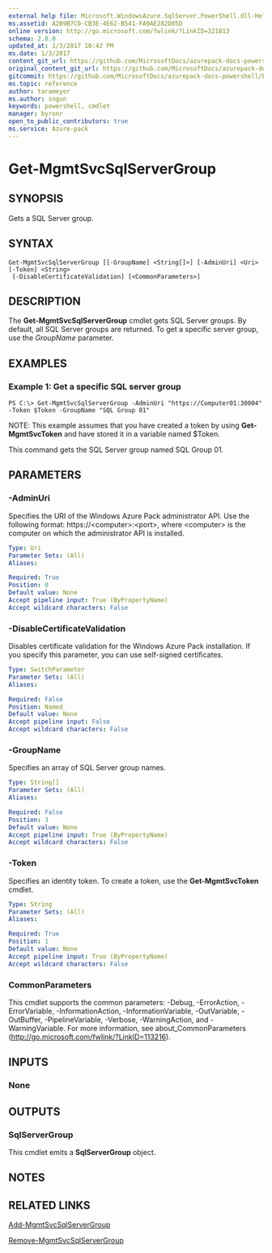 ```yaml
---
external help file: Microsoft.WindowsAzure.SqlServer.PowerShell.dll-Help.xml
ms.assetid: A2B9B7C0-CB3E-4E62-B541-FA9AE282D05D
online version: http://go.microsoft.com/fwlink/?LinkID=321813
schema: 2.0.0
updated_at: 1/3/2017 10:42 PM
ms.date: 1/3/2017
content_git_url: https://github.com/MicrosoftDocs/azurepack-docs-powershell/blob/live/AzurePack-cmdlets/SQLServer/v1.0/Get-MgmtSvcSqlServerGroup.md
original_content_git_url: https://github.com/MicrosoftDocs/azurepack-docs-powershell/blob/live/AzurePack-cmdlets/SQLServer/v1.0/Get-MgmtSvcSqlServerGroup.md
gitcommit: https://github.com/MicrosoftDocs/azurepack-docs-powershell/blob/eb7bff1251dc2a22eafa120c35cbbc43529d3762/AzurePack-cmdlets/SQLServer/v1.0/Get-MgmtSvcSqlServerGroup.md
ms.topic: reference
author: tarameyer
ms.author: sngun
keywords: powershell, cmdlet
manager: byronr
open_to_public_contributors: true
ms.service: Azure-pack
---
```


# Get-MgmtSvcSqlServerGroup

## SYNOPSIS
Gets a SQL Server group.

## SYNTAX

```
Get-MgmtSvcSqlServerGroup [[-GroupName] <String[]>] [-AdminUri] <Uri> [-Token] <String>
 [-DisableCertificateValidation] [<CommonParameters>]
```

## DESCRIPTION
The **Get-MgmtSvcSqlServerGroup** cmdlet gets SQL Server groups.
By default, all SQL Server groups are returned.
To get a specific server group, use the *GroupName* parameter.

## EXAMPLES

### Example 1: Get a specific SQL server group
```
PS C:\> Get-MgmtSvcSqlServerGroup -AdminUri "https://Computer01:30004" -Token $Token -GroupName "SQL Group 01"
```

NOTE: This example assumes that you have created a token by using **Get-MgmtSvcToken** and have stored it in a variable named $Token.

This command gets the SQL Server group named SQL Group 01.

## PARAMETERS

### -AdminUri
Specifies the URI of the Windows Azure Pack administrator API.
Use the following format: https://\<computer\>:\<port\>, where \<computer\> is the computer on which the administrator API is installed.

```yaml
Type: Uri
Parameter Sets: (All)
Aliases: 

Required: True
Position: 0
Default value: None
Accept pipeline input: True (ByPropertyName)
Accept wildcard characters: False
```

### -DisableCertificateValidation
Disables certificate validation for the Windows Azure Pack installation.
If you specify this parameter, you can use self-signed certificates.

```yaml
Type: SwitchParameter
Parameter Sets: (All)
Aliases: 

Required: False
Position: Named
Default value: None
Accept pipeline input: False
Accept wildcard characters: False
```

### -GroupName
Specifies an array of SQL Server group names.

```yaml
Type: String[]
Parameter Sets: (All)
Aliases: 

Required: False
Position: 3
Default value: None
Accept pipeline input: True (ByPropertyName)
Accept wildcard characters: False
```

### -Token
Specifies an identity token.
To create a token, use the **Get-MgmtSvcToken** cmdlet.

```yaml
Type: String
Parameter Sets: (All)
Aliases: 

Required: True
Position: 1
Default value: None
Accept pipeline input: True (ByPropertyName)
Accept wildcard characters: False
```

### CommonParameters
This cmdlet supports the common parameters: -Debug, -ErrorAction, -ErrorVariable, -InformationAction, -InformationVariable, -OutVariable, -OutBuffer, -PipelineVariable, -Verbose, -WarningAction, and -WarningVariable. For more information, see about_CommonParameters (http://go.microsoft.com/fwlink/?LinkID=113216).

## INPUTS

### None

## OUTPUTS

### SqlServerGroup
This cmdlet emits a **SqlServerGroup** object.

## NOTES

## RELATED LINKS

[Add-MgmtSvcSqlServerGroup](xref:SQLServer/v1.0/Add-MgmtSvcSqlServerGroup.md)

[Remove-MgmtSvcSqlServerGroup](xref:SQLServer/v1.0/Remove-MgmtSvcSqlServerGroup.md)


